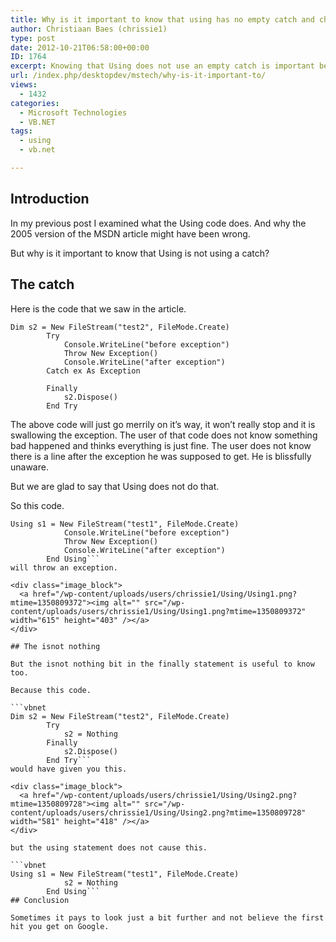 ```yaml
---
title: Why is it important to know that using has no empty catch and check for null in the finally?
author: Christiaan Baes (chrissie1)
type: post
date: 2012-10-21T06:58:00+00:00
ID: 1764
excerpt: Knowing that Using does not use an empty catch is important because it changes the whole working of the code.
url: /index.php/desktopdev/mstech/why-is-it-important-to/
views:
  - 1432
categories:
  - Microsoft Technologies
  - VB.NET
tags:
  - using
  - vb.net

---
```

## Introduction

In my previous post I examined what the Using code does. And why the 2005 version of the MSDN article might have been wrong. 

But why is it important to know that Using is not using a catch?

## The catch

Here is the code that we saw in the article.

```vbnet
Dim s2 = New FileStream("test2", FileMode.Create)
        Try
            Console.WriteLine("before exception")
            Throw New Exception()
            Console.WriteLine("after exception")
        Catch ex As Exception

        Finally
            s2.Dispose()
        End Try
```
The above code will just go merrily on it&#8217;s way, it won&#8217;t really stop and it is swallowing the exception. The user of that code does not know something bad happened and thinks everything is just fine. The user does not know there is a line after the exception he was supposed to get. He is blissfully unaware. 

But we are glad to say that Using does not do that.

So this code.

```vbnet
Using s1 = New FileStream("test1", FileMode.Create)
            Console.WriteLine("before exception")
            Throw New Exception()
            Console.WriteLine("after exception")
        End Using```
will throw an exception.

<div class="image_block">
  <a href="/wp-content/uploads/users/chrissie1/Using/Using1.png?mtime=1350809372"><img alt="" src="/wp-content/uploads/users/chrissie1/Using/Using1.png?mtime=1350809372" width="615" height="403" /></a>
</div>

## The isnot nothing

But the isnot nothing bit in the finally statement is useful to know too.

Because this code.

```vbnet
Dim s2 = New FileStream("test2", FileMode.Create)
        Try
            s2 = Nothing
        Finally
            s2.Dispose()
        End Try```
would have given you this.

<div class="image_block">
  <a href="/wp-content/uploads/users/chrissie1/Using/Using2.png?mtime=1350809728"><img alt="" src="/wp-content/uploads/users/chrissie1/Using/Using2.png?mtime=1350809728" width="581" height="418" /></a>
</div>

but the using statement does not cause this.

```vbnet
Using s1 = New FileStream("test1", FileMode.Create)
            s2 = Nothing
        End Using```
## Conclusion

Sometimes it pays to look just a bit further and not believe the first hit you get on Google.